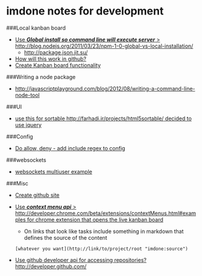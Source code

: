 imdone notes for development
==========
###Local kanban board 
- [Use ***Global install so command line will execute server*** > <http://blog.nodejs.org/2011/03/23/npm-1-0-global-vs-local-installation/>](#done:80)
   - <http://package.json.jit.su/>
- [How will this work in github?](#done:70)
- [Create Kanban board functionality](#done:50)

###Writing a node package
- <http://javascriptplayground.com/blog/2012/08/writing-a-command-line-node-tool>

###UI
- [use this for sortable <http://farhadi.ir/projects/html5sortable/> decided to use jquery](#done:90)

###Config
- [Do allow, deny - add include regex to config](#done:20)

###websockets
- [websockets multiuser example](https://github.com/einaros/ws/blob/master/examples/fileapi/server.js)

###Misc
- [Create github site](#done:40)
- [Use ***context menu api*** > <http://developer.chrome.com/beta/extensions/contextMenus.html#examples> for chrome extension that opens the live kanban board](#todo:10)
	- On links that look like tasks include something in markdown that defines the source of the content

	`[whatever you want](http://link/to/project/root "imdone:source")`

- [Use github developer api for accessing repositories? <http://developer.github.com/>](#todo:30)





